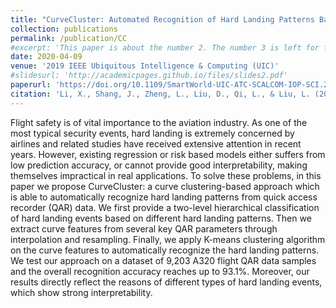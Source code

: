 ```yaml
---
title: "CurveCluster: Automated Recognition of Hard Landing Patterns Based on QAR Curve Clustering"
collection: publications
permalink: /publication/CC
#excerpt: 'This paper is about the number 2. The number 3 is left for future work.'
date: 2020-04-09
venue: '2019 IEEE Ubiquitous Intelligence & Computing (UIC)'
#slidesurl: 'http://academicpages.github.io/files/slides2.pdf'
paperurl: 'https://doi.org/10.1109/SmartWorld-UIC-ATC-SCALCOM-IOP-SCI.2019.00141'
citation: 'Li, X., Shang, J., Zheng, L., Liu, D., Qi, L., & Liu, L. (2019, August). CurveCluster: Automated recognition of hard landing patterns based on QAR curve clustering. In 2019 IEEE SmartWorld, Ubiquitous Intelligence & Computing, Advanced & Trusted Computing, Scalable Computing & Communications, Cloud & Big Data Computing, Internet of People and Smart City Innovation (SmartWorld/SCALCOM/UIC/ATC/CBDCom/IOP/SCI) (pp. 602-609). IEEE.'
---
```


Flight safety is of vital importance to the aviation industry. As one of the most typical security events, hard landing is extremely concerned by airlines and related studies have received extensive attention in recent years. However, existing regression or risk based models either suffers from low prediction accuracy, or cannot provide good interpretability, making themselves impractical in real applications. To solve these problems, in this paper we propose CurveCluster: a curve clustering-based approach which is able to automatically recognize hard landing patterns from quick access recorder (QAR) data. We first provide a two-level hierarchical classification of hard landing events based on different hard landing patterns. Then we extract curve features from several key QAR parameters through interpolation and resampling. Finally, we apply K-means clustering algorithm on the curve features to automatically recognize the hard landing patterns. We test our approach on a dataset of 9,203 A320 flight QAR data samples and the overall recognition accuracy reaches up to 93.1%. Moreover, our results directly reflect the reasons of different types of hard landing events, which show strong interpretability.
